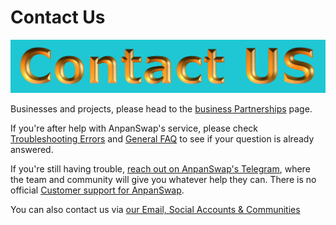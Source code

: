 # Contact Us

![](img-contact-2021-10-10-15-59-21.png)

Businesses and projects, please head to the [business Partnerships](https://docs.anpanswap.finance/contact-us/business-partnerships) page. 

If you're after help with AnpanSwap's service, please check [Troubleshooting Errors](https://docs.anpanswap.finance/help/troubleshooting) and [General FAQ](https://docs.anpanswap.finance/help/faq) to see if your question is already answered.

If you're still having trouble, [reach out on AnpanSwap's Telegram](https://t.me/anpanswap), where the team and community will give you whatever help they can. There is no official [Customer support for AnpanSwap](https://docs.anpanswap.finance/contact-us/customer-support).

You can also contact us via [our Email, Social Accounts & Communities](https://docs.anpanswap.finance/contact-us/telegram)